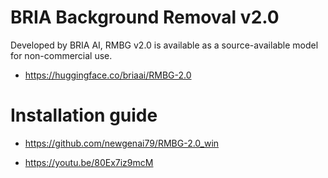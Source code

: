# BRIA Background Removal v2.0

Developed by BRIA AI, RMBG v2.0 is available as a source-available model for non-commercial use.

 - https://huggingface.co/briaai/RMBG-2.0

# Installation guide

 - https://github.com/newgenai79/RMBG-2.0_win
 
 - https://youtu.be/80Ex7iz9mcM